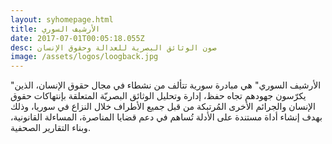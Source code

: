 ```yaml
---
layout: syhomepage.html
title: الأرشيف السوري
date: 2017-07-01T00:05:18.055Z
desc: صون الوثائق البصرية للعدالة وحقوق الإنسان
image: /assets/logos/loogback.jpg
---
```


"الأرشيف السوري" هي مبادرة سورية تتألف من نشطاء في مجال حقوق الإنسان، الذين يكرّسون جهودهم تجاه حفظ، إدارة وتحليل الوثائق البصريّة المتعلقة بإنتهاكات حقوق الإنسان والجرائم الأخرى المُرتبكة من قبل جميع الأطراف خلال النزاع في سوريا، وذلك بهدف إنشاء أداة مستندة على الأدلة تُساهم في دعم قضايا المناصرة، المساءلة القانونية، وبناء التقارير الصحفية.
